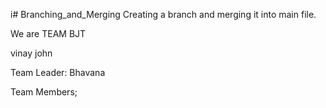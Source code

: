 i# Branching_and_Merging
Creating a branch and merging it into main file.

We are TEAM BJT

vinay
john

Team Leader:
Bhavana 

Team Members;
